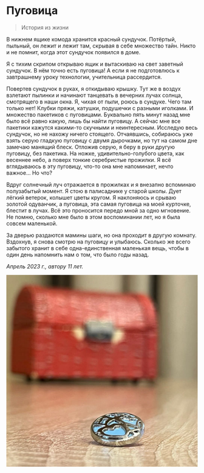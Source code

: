 # Пуговица

> История из жизни

В нижнем ящике комода хранится красный сундучок. Потёртый, пыльный, он лежит и лежит там, скрывая в себе множество тайн. Никто и не помнит, когда этот сундучок появился в доме.

Я с тихим скрипом открываю ящик и вытаскиваю на свет заветный сундучок. В нём точно есть пуговица! А если я не подготовлюсь к завтрашнему уроку технологии, учительница рассердится.

Повертев сундучок в руках, я откидываю крышку. Тут же в воздух взлетают пылинки и начинают танцевать в вечерних лучах солнца, смотрящего в наши окна. Я, чихая от пыли, роюсь в сундуке. Чего там только нет! Клубки пряжи, катушки, подушечки с разными иголками. И множество пакетиков с пуговицами. Буквально пять минут назад мне было всё равно какую, лишь бы найти пуговицу. А сейчас мне все пакетики кажутся какими-то скучными и неинтересным. Исследую весь сундучок, но не нахожу ничего стоящего. Отчаявшись, собираюсь уже взять серую гладкую пуговицу с двумя дырочками, но тут на самом дне замечаю манящий блеск. Отложив серую, я беру в руки другую пуговицу, без пакетика. На ножке, удивительно-голубого цвета, как весеннее небо, а поверх тонкие серебристые прожилки. Я всё вглядываюсь в эту пуговицу, что-то она мне напоминает, нечто важное... Но что?

Вдруг солнечный луч отражается в прожилках и я внезапно вспоминаю полузабытый момент. Я стою в палисаднике у старой школы. Дует лёгкий ветерок, колышет цветы кругом. Я наклоняюсь и срываю золотой одуванчик, а пуговица, эта самая пуговица на моей курточке, блестит в лучах. Всё это проносится передо мной за одно мгновение. Не помню, сколько мне было в этом воспоминании лет, но я была совсем маленькой.

За дверью раздаются мамины шаги, но она проходит в другую комнату. Вздохнув, я снова смотрю на пуговицу и улыбаюсь. Сколько же всего забытого хранит в себе одна-единственная маленькая вещь, чтобы в один день напомнить нам о том, что было годы назад.


*Апрель 2023 г., автору 11 лет.*

![Пуговица](../images/button.jpg)
